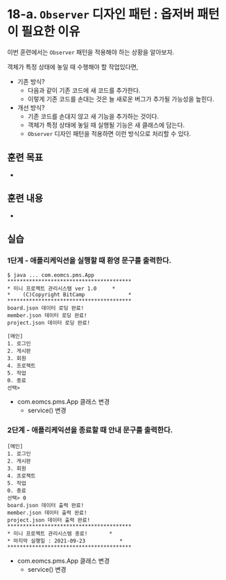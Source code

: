 # 18-a. `Observer` 디자인 패턴 : 옵저버 패턴이 필요한 이유

이번 훈련에서는 `Observer` 패턴을 적용해야 하는 상황을 알아보자.

객체가 특정 상태에 놓일 때 수행해야 할 작업있다면,
- 기존 방식?
  - 다음과 같이 기존 코드에 새 코드를 추가한다.
  - 이렇게 기존 코드를 손대는 것은 늘 새로운 버그가 추가될 가능성을 높힌다.
- 개선 방식?
  - 기존 코드를 손대지 않고 새 기능을 추가하는 것이다.
  - 객체가 특정 상태에 놓일 때 실행될 기능은 새 클래스에 담는다.
  - `Observer` 디자인 패턴을 적용하면 이런 방식으로 처리할 수 있다.

## 훈련 목표

-

## 훈련 내용

- 


## 실습


### 1단계 - 애플리케익션을 실행할 때 환영 문구를 출력한다.

```
$ java ... com.eomcs.pms.App
****************************************
* 미니 프로젝트 관리시스템 ver 1.0     *
*    (C)Copyright BitCamp              *
****************************************
board.json 데이터 로딩 완료!
member.json 데이터 로딩 완료!
project.json 데이터 로딩 완료!

[메인]
1. 로그인                 
2. 게시판                 
3. 회원                  
4. 프로젝트                
5. 작업                  
0. 종료
선택> 
```

- com.eomcs.pms.App 클래스 변경
  - service() 변경 


### 2단계 - 애플리케익션을 종료할 때 안내 문구를 출력한다.

```
[메인]
1. 로그인                 
2. 게시판                 
3. 회원                  
4. 프로젝트                
5. 작업                  
0. 종료
선택> 0
board.json 데이터 출력 완료!
member.json 데이터 출력 완료!
project.json 데이터 출력 완료!
****************************************
* 미니 프로젝트 관리시스템 종료!       *
* 마지막 실행일 : 2021-09-23           *
****************************************
```

- com.eomcs.pms.App 클래스 변경
  - service() 변경 